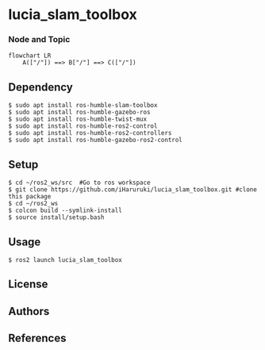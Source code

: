 # lucia_slam_toolbox
### Node and Topic
```mermaid
flowchart LR
    A(["/"]) ==> B["/"] ==> C(["/"])
```
## Dependency
```shell
$ sudo apt install ros-humble-slam-toolbox
$ sudo apt install ros-humble-gazebo-ros
$ sudo apt install ros-humble-twist-mux
$ sudo apt install ros-humble-ros2-control
$ sudo apt install ros-humble-ros2-controllers
$ sudo apt install ros-humble-gazebo-ros2-control
```
## Setup
```shell
$ cd ~/ros2_ws/src  #Go to ros workspace
$ git clone https://github.com/iHaruruki/lucia_slam_toolbox.git #clone this package
$ cd ~/ros2_ws
$ colcon build --symlink-install
$ source install/setup.bash
```
## Usage
```shell
$ ros2 launch lucia_slam_toolbox
```
## License
## Authors
## References
